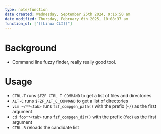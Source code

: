 ```yaml
---
type: note/function
date created: Wednesday, September 25th 2024, 9:16:50 am
date modified: Thursday, February 6th 2025, 10:08:37 am
function_of: ["[[Linux CLI]]"]
---
```

# Background
- Command line fuzzy finder, really really good tool.

# Usage
- `CTRL-T` runs `$FZF_CTRL_T_COMMAND` to get a list of files and directories
- `ALT-C` runs `$FZF_ALT_C_COMMAND` to get a list of directories
- `vim ~/**<tab>` runs `fzf_compgen_path()` with the prefix (`~/`) as the first argument
- `cd foo**<tab>` runs `fzf_compgen_dir()` with the prefix (`foo`) as the first argument
- `CTRL-R` reloads the candidate list